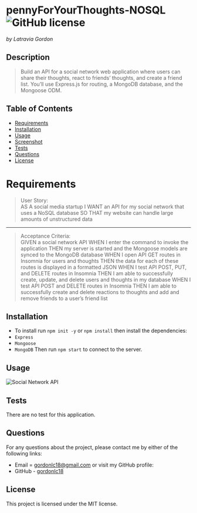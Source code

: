 # pennyForYourThoughts-NOSQL ![GitHub license](https://img.shields.io/badge/license-MIT-blue.svg)

_by Latravia Gordon_</br>

## Description

> Build an API for a social network web application where users can share their thoughts, react to friends’ thoughts, and create a friend list. You’ll use Express.js for routing, a MongoDB database, and the Mongoose ODM.

## Table of Contents

- [Requirements](#requirements)
- [Installation](#installation)
- [Usage](#usage)
    <!-- - [Walkthrough](#walkthrough) -->
- [Screenshot](#screenshot)
- [Tests](#tests)
- [Questions](#questions)
- [License](#license)

# Requirements

<!-- ![User Story and Acceptance Criteria]() -->

> User Story: </br>
> AS A social media startup
> I WANT an API for my social network that uses a NoSQL database
> SO THAT my website can handle large amounts of unstructured data</br>

---

> Acceptance Criteria: </br>
> GIVEN a social network API
> WHEN I enter the command to invoke the application
> THEN my server is started and the Mongoose models are synced to the MongoDB database
> WHEN I open API GET routes in Insomnia for users and thoughts
> THEN the data for each of these routes is displayed in a formatted JSON
> WHEN I test API POST, PUT, and DELETE routes in Insomnia
> THEN I am able to successfully create, update, and delete users and thoughts in my database
> WHEN I test API POST and DELETE routes in Insomnia
> THEN I am able to successfully create and delete reactions to thoughts and add and remove friends to a user’s friend list

## Installation

- To install run `npm init -y` or `npm install` then install the dependencies:
- `Express`
- `Mongoose`
- `MongoDB`
  Then run `npm start` to connect to the server.

## Usage

![Social Network API](./assets/images/Social%20Network%20API.gif)

## Tests

There are no test for this application. 

## Questions

For any questions about the project, please contact me by either of the following links:

- Email = gordonlc18@gmail.com
  or visit my GitHub profile:
- GitHub - [gordonlc18](https://github.com/gordonlc18)

## License

This project is licensed under the MIT license.
